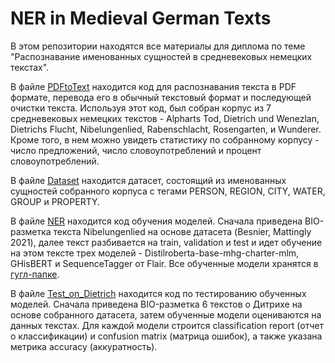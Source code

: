 # NER in Medieval German Texts

В этом репозитории находятся все материалы для диплома по теме "Распознавание именованных сущностей в средневековых немецких текстах".

В файле [PDFtoText](https://github.com/Maryleya/NER-in-medieval-German-texts/blob/main/PDFtoText.ipynb) находится код для распознавания текста в PDF формате, перевода его в обычный текстовый формат и последующей очистки текста. Используя этот код, был собран корпус из 7 средневековых немецких текстов - Alpharts Tod, Dietrich und Wenezlan, Dietrichs Flucht, Nibelungenlied, Rabenschlacht, Rosengarten, и Wunderer. Кроме того, в нем можно увидеть статистику по собранному корпусу - число предложений, число словоупотреблений и процент словоупотреблений.

В файле [Dataset](https://github.com/Maryleya/NER-in-medieval-German-texts/blob/main/Dataset.csv) находится датасет, состоящий из именованных сущностей собранного корпуса с тегами PERSON, REGION, CITY, WATER, GROUP и PROPERTY.

В файле [NER](https://github.com/Maryleya/NER-in-medieval-German-texts/blob/main/NER.ipynb) находится код обучения моделей. Сначала приведена BIO-разметка текста Nibelungenlied на основе датасета (Besnier, Mattingly 2021), далее текст разбивается на train, validation и test и идет обучение на этом тексте трех моделей - Distilroberta-base-mhg-charter-mlm, GHisBERT и SequenceTagger от Flair. Все обученные модели хранятся в [гугл-папке](https://drive.google.com/drive/folders/10F22FqiX2g_0mOdnr_Y5ZstGk0teRXpU?usp=sharing).

В файле [Test_on_Dietrich](https://github.com/Maryleya/NER-in-medieval-German-texts/blob/main/Test_on_Dietrich.ipynb) находится код по тестированию обученных моделей. Сначала приведена BIO-разметка 6 текстов о Дитрихе на основе собранного датасета, затем обученные модели оцениваются на данных текстах. Для каждой модели строится classification report (отчет о классификации) и confusion matrix (матрица ошибок), а также указана метрика accuracy (аккуратность).
